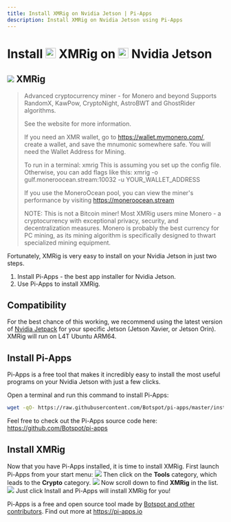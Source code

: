 ```yaml
---
title: Install XMRig on Nvidia Jetson | Pi-Apps
description: Install XMRig on Nvidia Jetson using Pi-Apps
---
```

<div class="simple-install-content content">

# Install <img src="/img/app-icons/XMRig/icon-64.png" height=24> XMRig on <img src=/img/other-icons/nvidia-icon.svg height=24> Nvidia Jetson

## <img src="/img/app-icons/XMRig/icon-64.png"> XMRig
> Advanced cryptocurrency miner - for Monero and beyond
> Supports RandomX, KawPow, CryptoNight, AstroBWT and GhostRider algorithms.
> 
> See the website for more information.
> 
> If you need an XMR wallet, go to https://wallet.mymonero.com/, create a wallet, and save the mnumonic somewhere safe. You will need the Wallet Address for Mining.
> 
> To run in a terminal: xmrig
> This is assuming you set up the config file. Otherwise, you can add flags like this: 
> xmrig -o gulf.moneroocean.stream:10032 -u YOUR_WALLET_ADDRESS
> 
> If you use the MoneroOcean pool, you can view the miner's performance by visiting https://moneroocean.stream
> 
> NOTE:
> This is not a Bitcoin miner! Most XMRig users mine Monero - a cryptocurrency with exceptional privacy, security, and decentralization measures.
> Monero is probably the best currency for PC mining, as its mining algorithm is specifically designed to thwart specialized mining equipment.

Fortunately, XMRig is very easy to install on your Nvidia Jetson in just two steps.
1. Install Pi-Apps - the best app installer for Nvidia Jetson.
2. Use Pi-Apps to install XMRig.
</div>
<div class="simple-install-content content">

## Compatibility
For the best chance of this working, we recommend using the latest version of [Nvidia Jetpack](https://developer.nvidia.com/embedded/jetpack-archive) for your specific Jetson (Jetson Xavier, or Jetson Orin).
XMRig will run on L4T Ubuntu ARM64.
</div>
<div class="simple-install-content content">

## Install Pi-Apps

Pi-Apps is a free tool that makes it incredibly easy to install the most useful programs on your Nvidia Jetson with just a few clicks.

Open a terminal and run this command to install Pi-Apps:
```bash
wget -qO- https://raw.githubusercontent.com/Botspot/pi-apps/master/install | bash
```
Feel free to check out the Pi-Apps source code here: https://github.com/Botspot/pi-apps
</div>
<div class="simple-install-content content">

## Install XMRig

Now that you have Pi-Apps installed, it is time to install XMRig.
First launch Pi-Apps from your start menu:
<img src="/img/start-menu.png">
Then click on the <b>Tools</b> category, which leads to the <b>Crypto</b> category.
<img src="/img/category-selections/Crypto.png">
Now scroll down to find <b>XMRig</b> in the list.
<img src="/img/app-icons/XMRig/app-selection.png">
Just click Install and Pi-Apps will install XMRig for you!
</div>
<div class="simple-install-content content">

Pi-Apps is a free and open source tool made by [Botspot and other contributors](/about/#contributors). Find out more at https://pi-apps.io
</div>
